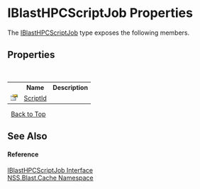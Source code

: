 # IBlastHPCScriptJob Properties
 

The <a href="359d6993-6fe5-a15e-90cf-96fdef09bc5d.md">IBlastHPCScriptJob</a> type exposes the following members.


## Properties
&nbsp;<table><tr><th></th><th>Name</th><th>Description</th></tr><tr><td>![Public property](media/pubproperty.gif "Public property")</td><td><a href="2216155e-e401-7898-4927-6ec3619f5b5b.md">ScriptId</a></td><td /></tr></table>&nbsp;
<a href="#iblasthpcscriptjob-properties">Back to Top</a>

## See Also


#### Reference
<a href="359d6993-6fe5-a15e-90cf-96fdef09bc5d.md">IBlastHPCScriptJob Interface</a><br /><a href="c89bfa9f-1a8e-fe7f-fb9a-a879eaf72b15.md">NSS.Blast.Cache Namespace</a><br />